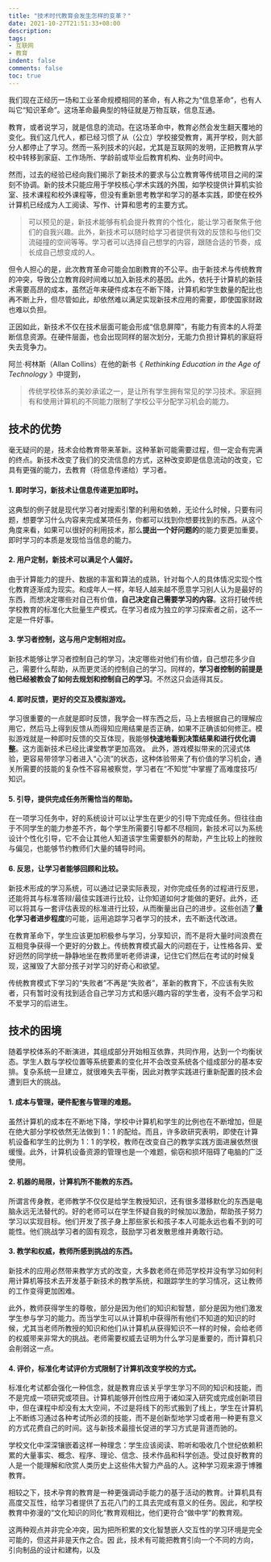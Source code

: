 ```yaml
---
title: "技术时代教育会发生怎样的变革？"
date: 2021-10-27T21:51:33+08:00
description:
tags:
- 互联网
- 教育
indent: false
comments: false
toc: true
---
```


我们现在正经历一场和工业革命规模相同的革命，有人称之为“信息革命”，也有人叫它“知识革命”。这场革命最典型的特征就是万物互联，信息互通。

教育，或者说学习，就是信息的流动。在这场革命中，教育必然会发生翻天覆地的变化。我们这几代人，都已经习惯了从（公立）学校接受教育，离开学校，则大部分人都停止了学习。然而一系列技术的兴起，尤其是互联网的发明，正把教育从学校中转移到家庭、工作场所、学龄前或毕业后教育机构、业务时间中。

然而，过去的经验已经向我们揭示了新技术的要求与公立教育等传统项目之间的深刻不协调。新的技术只能应用于学校核心学术实践的外围，如学校提供计算机实验室、技术课程和校外课程等，但没有重新思考教学和学习的基本实践，即使在校外计算机已经成为人工阅读、写作、计算和思考的主要方式。

> 可以预见的是，新技术能够有机会提升教育的个性化，能让学习者聚焦于他们的自我兴趣。此外，新技术可以随时给学习者提供有效的反馈和与他们交流碰撞的空间等等。学习者可以选择自己想学的内容，跟随合适的节奏，成长成自己想变成的人。

但令人担心的是，此次教育革命可能会加剧教育的不公平。由于新技术与传统教育的冲突，导致公立教育段时间难以加入新技术的基因。此外，依托于计算机的新技术需要高昂的成本，虽然近年来硬件成本在不断下降，计算机和学生数量的配比也再不断上升，但尽管如此，却依然难以满足实现新技术应用的需要，即使国家财政也难以负担。

正因如此，新技术不仅在技术层面可能会形成“信息屏障”，有能力有资本的人将垄断信息资源。在硬件层面，也会出现同样的层次划分，无能力负担计算机的家庭将失去竞争力。

阿兰·柯林斯（Allan Collins）在他的新书《 *Rethinking Education in the Age of Technology* 》中提到，

>  传统学校体系的美妙承诺之一，是让所有学生拥有常见的学习技术。家庭拥有和使用计算机的不同能力限制了学校公平分配学习机会的能力。

## 技术的优势

毫无疑问的是，技术会给教育带来革新。这种革新可能需要过程，但一定会有完满的终点。新技术改变了我们的交流信息的方式，这种改变即是信息流动的改变，它具有更强的能力，去教育（将信息传递给）学习者。

#### 1. 即时学习，新技术让信息传递更加即时。
这典型的例子就是现代学习者对搜索引擎的利用和依赖，无论什么时候，只要有问题，想要学习什么内容来完成某项任务，你都可以找到你想要找到的东西。从这个角度来看，如果可以很好的利用技术，那么**提出一个好问题的**的能力要更加重要。即时学习的本质是发现恰当信息的能力。

#### 2. 用户定制，新技术可以满足个人偏好。
由于计算能力的提升、数据的丰富和算法的成熟，针对每个人的具体情况实现个性化教育逐渐成为现实。和成年人一样，年轻人越来越不愿意学习别人认为是最好的东西，而想决定哪些对自己有价值，**自己决定自己需要学习的内容**。这将打破传统学校教育的标准化大批量生产模式。在学习者成为独立的学习探索者之前，这不一定是一件好事。

#### 3. 学习者控制，这与用户定制相对应。
新技术能够让学习者控制自己的学习，决定哪些对他们有价值，自己想花多少自己，需要什么帮助，从而更灵活的控制自己的学习。同样的，**学习者控制的前提是他已经被教会了如何去规划和控制自己的学习**。不然这只会适得其反。

#### 4. 即时反馈，更好的交互及模拟游戏。
学习很重要的一点就是即时反馈，我学会一样东西之后，马上去根据自己的理解应用它，然后马上得到反馈从而得知应用结果是否正确，如果不正确该如何修正。模拟游戏就是一种即时反馈的交互体现，我能够**快速地看到决策结果和进行优化调整**。这方面新技术已经比课堂教学更加高效。
此外，游戏模拟带来的沉浸式体验，更容易带领学习者进入“心流”的状态，这种体验带来了有价值的学习机会，通关所需要的技能的复杂性不容易被察觉，学习者在“不知觉”中掌握了高难度技巧/知识。

#### 5. 引导，提供完成任务所需恰当的帮助。
在一项学习任务中，好的系统设计可以让学生在更少的引导下完成任务。但往往由于不同学生的能力参差不齐，每个学生所需要引导都不尽相同，新技术可以为系统设计个性化引导，它不会让其他人知道该学生需要额外的帮助，产生比较上的挫败与偏见，也能够节约教师们大量的辅导时间。

#### 6. 反思，让学习者能够回顾和比较。
新技术形成的学习系统，可以通过记录实际表现，对你完成任务的过程进行反思，还能将其与标准答辩/最佳实践进行比较，让你知道如何才能做的更好。此外，还可以将其与一套评估表现的标准进行比较，从而衡量出自己的进步。这些创造了**量化学习者进步程度**的可能，运用追踪学习者学习的技术，去不断迭代改进。

在教育革命下，学生应该更加积极参与学习，分享知识，而不是将大量时间浪费在互相竞争获得一个更好的分数上。传统教育模式最大的问题在于，让性格各异、爱好迥然的同学统一静静地坐在教师里听老师讲课，记住它们然后在考试的时候复现，这摧毁了大部分孩子对学习的好奇心和欲望。

传统教育模式下学习的“失败者”不再是“失败者”，革新的教育下，不应该有失败者，只有暂时没有找到适合自己学习方式和感兴趣内容的学生者，没有不会学习和不爱学习的后进生。

## 技术的困境

随着学校体系的不断演进，其组成部分开始相互依靠，共同作用，达到一个均衡状态。学生人数与学校位置等系统要素的变化并不会改变系统各个组成部分的基本安排。复杂系统一旦建立，就很难失去平衡，因此对教学实践进行重新配置的技术会遭到巨大的挑战。

#### 1. 成本与管理，硬件配套与管理的难题。
虽然计算机的成本在不断地下降，学校中计算机和学生的比例也在不断增加，但是在绝大部分学校依然无法做到 1：1 的配给。而且，许多欧研究表明，即使在计算机设备和学生的比例为 1：1 的学校，教师在改变自己的教学实践方面进展依然很缓慢。此外，计算机设备资源的管理也是一个难题，偷窃和损坏阻碍了电脑的广泛使用。

#### 2. 机器的局限，计算机所不能教的东西。
所谓言传身教，老师教学不仅仅是给学生教授知识，还有很多潜移默化的东西是电脑永远无法替代的。好的老师可以在学生怀疑自我的时候加以激励，帮助孩子努力学习以实现目标。他们开发了孩子身上那些家长和孩子本人可能永远也看不到的可能性。他们挑战学习者的固有观念，鼓励学习者发散思维并勇敢行动。

#### 3. 教学和权威，教师所感到挑战的东西。
新技术的应用必然带来教学方式的改变，大多数老师在师范学校并没有学习如何利用计算机等技术去开发基于新技术的教学系统，和跟踪学生的学习情况，这让教师的工作变得更加困难。

此外，教师获得学生的尊敬，部分是因为他们的知识和智慧，部分是因为他们激发学生参与学习的能力。而当学生可以从计算机中获得所有他们不知道的知识的时候，尤其当老师所教授的知识和他们从计算机从获得知识不一样的时候，会给老师的权威带来非常大的挑战。老师需要权威去证明为什么学习是重要的，而计算机只会削弱这一点。

#### 4. 评价，标准化考试评价方式限制了计算机改变学校的方式。
标准化考试都会强化一种信念，就是教育应该关乎学生学习不同的知识和技能，而不是完成一项研究或项目。计算机能够开创性应用于诸如深入研究或完成创新项目中，但在课程中却没有太大空间，不过是将线下的形式搬到了线上，学生在计算机上不断练习通过各种考试所必须的技能，而不是创新型地学习或者用一种更有意义的方式花费自己的时间。这与新技术最擅长促进的学习方式是背道而驰的。

学校文化中深深镶嵌着这样一种理念：学生应该阅读、聆听和吸收几个世纪依赖积累的大量事实、概念、程序、理论、信念、技术作品和科学创造。受过良好教育的人是一个能理解和欣赏人类历史上这些伟大智力产品的人。这种学习观来源于博雅教育。

相较之下，技术孕育的教育是一种更强调动手能力的基于活动的教育。计算机具有高度交互性，给学习者提供了五花八门的工具去完成有意义的任务。因此，和学校教育中弥漫的“文化知识的同化”教育观相比，他们更符合“做中学”的教育观。

这两种观点并非完全冲突，因为把所积累的文化智慧嵌人交互性的学习环境是完全可能的，但这并非是天作之合。因
此，技术有可能把教育引向一个不同的方向，引向制品的设计和建构，以及
